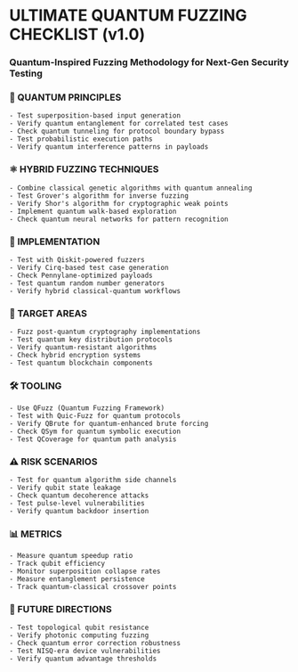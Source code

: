 # ULTIMATE QUANTUM FUZZING CHECKLIST (v1.0)

### Quantum-Inspired Fuzzing Methodology for Next-Gen Security Testing

### 🌌 QUANTUM PRINCIPLES

    - Test superposition-based input generation
    - Verify quantum entanglement for correlated test cases
    - Check quantum tunneling for protocol boundary bypass
    - Test probabilistic execution paths
    - Verify quantum interference patterns in payloads

### ⚛️ HYBRID FUZZING TECHNIQUES

    - Combine classical genetic algorithms with quantum annealing
    - Test Grover's algorithm for inverse fuzzing
    - Verify Shor's algorithm for cryptographic weak points
    - Implement quantum walk-based exploration
    - Check quantum neural networks for pattern recognition

### 🔧 IMPLEMENTATION

    - Test with Qiskit-powered fuzzers
    - Verify Cirq-based test case generation
    - Check Pennylane-optimized payloads
    - Test quantum random number generators
    - Verify hybrid classical-quantum workflows

### 🎯 TARGET AREAS

    - Fuzz post-quantum cryptography implementations
    - Test quantum key distribution protocols
    - Verify quantum-resistant algorithms
    - Check hybrid encryption systems
    - Test quantum blockchain components

### 🛠️ TOOLING

    - Use QFuzz (Quantum Fuzzing Framework)
    - Test with Quic-Fuzz for quantum protocols
    - Verify QBrute for quantum-enhanced brute forcing
    - Check QSym for quantum symbolic execution
    - Test QCoverage for quantum path analysis

### ⚠️ RISK SCENARIOS

    - Test for quantum algorithm side channels
    - Verify qubit state leakage
    - Check quantum decoherence attacks
    - Test pulse-level vulnerabilities
    - Verify quantum backdoor insertion

### 📊 METRICS

    - Measure quantum speedup ratio
    - Track qubit efficiency
    - Monitor superposition collapse rates
    - Measure entanglement persistence
    - Track quantum-classical crossover points

### 🔮 FUTURE DIRECTIONS

    - Test topological qubit resistance
    - Verify photonic computing fuzzing
    - Check quantum error correction robustness
    - Test NISQ-era device vulnerabilities
    - Verify quantum advantage thresholds
